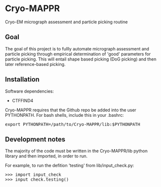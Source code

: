 # Cryo-MAPPR
Cryo-EM micrograph assessment and particle picking routine

## Goal
The goal of this project is to fullly automate micrograph assessment and particle picking through empirical determination of 'good' parameters for particle picking. This will entail shape based picking (DoG picking) and then later reference-based picking. 

## Installation

Software dependencies: 
* CTFFIND4 

Cryo-MAPPR requires that the Github repo be added into the user PYTHONPATH. For bash shells, include this in your .bashrc: 

<pre>export PYTHONPATH=/path/to/Cryo-MAPPR/lib:$PYTHONPATH</pre>

## Development notes
 
The majority of the code must be written in the Cryo-MAPPR/lib python library and then imported, in order to run. 

For example, to run the defition 'testing' from lib/input_check.py: 

<pre>>>> import input_check
>>> input_check.testing()</pre>



